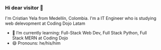 ### Hi dear visitor 👋

  I'm Cristian Yela from Medellín, Colombia. 
  I'm a IT Engineer who is studying web delevopment at Coding Dojo Latam
  
 


- 🌱 I’m currently learning: Full-Stack Web Dev, Full Stack Python, Full Stack MERN at Coding Dojo
- 😄 Pronouns: he/his/him


<!--
**ChristYela/ChristYela** is a ✨ _special_ ✨ repository because its `README.md` (this file) appears on your GitHub profile.

Here are some ideas to get you started:

- 🔭 I’m currently working on ...
- 🌱 I’m currently learning: Full-Stack Web Dev, Full Stack Python, Full Stack MERN at Coding Dojo
- 👯 I’m looking to collaborate on ...
- 🤔 I’m looking for help with ...
- 💬 Ask me about ...
- 📫 How to reach me: ...
- 😄 Pronouns: he/his/him
- ⚡ Fun fact: ...
-->

